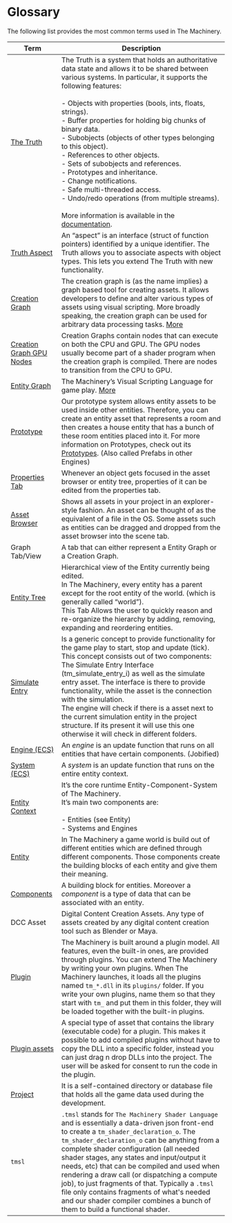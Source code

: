 # Glossary

The following list provides the most common terms used in The Machinery.

| Term                                                         | Description                                                  |
| ------------------------------------------------------------ | ------------------------------------------------------------ |
| [The Truth](https://ourmachinery.github.io/themachinery-books/the_machinery_book/the_truth/index.html) | The Truth is a system that holds an authoritative data state and allows it to be shared between various systems. In particular, it supports the following features:<br><br>- Objects with properties (bools, ints, floats, strings).<br>- Buffer properties for holding big chunks of binary data.<br>- Subobjects (objects of other types belonging to this object).<br>- References to other objects.<br>- Sets of subobjects and references.<br>- Prototypes and inheritance.<br>- Change notifications.<br>- Safe multi-threaded access.<br>- Undo/redo operations (from multiple streams).<br><br>More information is available in the [documentation](https://ourmachinery.com//apidoc/foundation/the_truth.h.html#the_truth.h). |
| [Truth Aspect]({{the_machinery_book}}/the_truth/aspects.html) | An “aspect” is an interface (struct of function pointers) identified by a unique identifier. The Truth allows you to associate aspects with object types. This lets you extend The Truth with new functionality. |
| [Creation Graph](https://ourmachinery.github.io/themachinery-books/the_machinery_book/creation_graphs/concept.html) | The creation graph is (as the name implies) a graph based tool for creating assets. It allows developers to define and alter various types of assets using visual scripting. More broadly speaking, the creation graph can be used for arbitrary data processing tasks. [More](https://ourmachinery.github.io/themachinery-books/the_machinery_book/creation_graphs/concept.html) |
| [Creation Graph GPU Nodes]({{the_machinery_book}}creation_graphs/node_types.html) | Creation Graphs contain nodes that can execute on both the CPU and GPU. The GPU nodes usually become part of a shader program when the creation graph is compiled. There are nodes to transition from the CPU to GPU. |
| [Entity Graph](https://ourmachinery.github.io/themachinery-books/the_machinery_book/gameplay_coding/extend_the_visual_scripting_language.html) | The Machinery’s Visual Scripting Language for game play. [More](https://ourmachinery.github.io/themachinery-books/the_machinery_book/editing_workflows/visual-scripting.html) |
| [Prototype](https://ourmachinery.github.io/themachinery-books/the_machinery_book/editing_workflows/prototypes.html) | Our prototype system allows entity assets to be used inside other entities. Therefore, you can create an entity asset that represents a room and then creates a house entity that has a bunch of these room entities placed into it. For more information on Prototypes, check out its [Prototypes](https://ourmachinery.github.io/themachinery-books/the_machinery_book/editing_workflows/prototypes.html). (Also called Prefabs in other Engines) |
| [Properties Tab](https://ourmachinery.github.io/themachinery-books/the_machinery_book/the_editor/properties_tab.html) | Whenever an object gets focused in the asset browser or entity tree, properties of it can be edited from the properties tab. |
| [Asset Browser](https://ourmachinery.github.io/themachinery-books/the_machinery_book/the_editor/asset_browser.html) | Shows all assets in your project in an explorer-style fashion. An asset can be thought of as the equivalent of a file in the OS. Some assets such as entities can be dragged and dropped from the asset browser into the scene tab. |
| Graph Tab/View                                               | A tab that can either represent a Entity Graph or a Creation Graph. |
| [Entity Tree](https://ourmachinery.github.io/themachinery-books/the_machinery_book/the_editor/entity_tree_tab.html) | Hierarchical view of the Entity currently being edited.<br>In The Machinery, every entity has a parent except for the root entity of the world. (which is generally called “world”).<br>This Tab Allows the user to quickly reason and re-organize the hierarchy by adding, removing, expanding and reordering entities. |
| [Simulate Entry]({{the_machinery_book}}/gameplay_coding/simulate_entry.html) | Is a generic concept to provide functionality for the game play to start, stop and update (tick). This concept consists out of two components: The Simulate Entry Interface (tm_simulate_entry_i) as well as the simulate entry asset. The interface is there to provide functionality, while the asset is the connection with the simulation. <br>The engine will check  if there is a asset next to the current simulation entity in the project structure. If its present it will use this one otherwise it will check in different folders. |
| [Engine (ECS)]({{the_machinery_book}}/gameplay_coding/ecs/index.html) | An *engine* is an update function that runs on all entities that have certain components. (Jobified) |
| [System (ECS)]({{the_machinery_book}}/gameplay_coding/ecs/index.html) | A *system* is an update function that runs on the entire entity context. |
| [Entity Context]({{the_machinery_book}}/gameplay_coding/ecs/index.html) | It’s the core runtime Entity-Component-System of The Machinery.<br>It’s main two components are:<br><br>- Entities (see Entity)<br>- Systems and Engines |
| [Entity]({{the_machinery_book}}/gameplay_coding/ecs/index.html) | In The Machinery a game world is build out of different entities which are defined through different components. Those components create the building blocks of each entity and give them their meaning. |
| [Components]({{the_machinery_book}}/gameplay_coding/ecs/what_are_components.html) | A building block for entities.  Moreover a *component* is a type of data that can be associated with an entity. |
| DCC Asset                                                    | Digital Content Creation Assets. Any type of assets created by any digital content creation tool such as Blender or Maya. |
| [Plugin]({{the_machinery_book}}/extending_the_machinery/the_plugin_system.html) | The Machinery is built around a plugin model. All features, even the built-in ones, are provided through plugins. You can extend The Machinery by writing your own plugins. When The Machinery launches, it loads all the plugins named `tm_*.dll` in its `plugins/` folder. If you write your own plugins, name them so that they start with `tm_` and put them in this folder, they will be loaded together with the built-in plugins. |
| [Plugin assets]({{the_machinery_book}}/extending_the_machinery/plugin-assets.html) | A special type of asset that contains the library (executable code) for a plugin. This makes it possible to add compiled plugins without have to copy the DLL into a specific folder, instead you can just drag n drop DLLs into the project. The user will be asked for consent to run the code in the plugin. |
| [Project]({{the_machinery_book}}/getting_started/new_project.html) | It is a self-contained directory or database file that holds all the game data used during the development. |
| `tmsl`                                                       | `.tmsl` stands for `The Machinery Shader Language` and is essentially a data-driven json front-end to create a `tm_shader_declaration_o`. The `tm_shader_declaration_o` can be anything from a complete shader configuration (all needed shader stages, any states and input/output it needs, etc) that can be compiled and used when rendering a draw call (or dispatching a compute job), to just fragments of that. Typically a `.tmsl` file only contains fragments of what's needed and our shader compiler combines a bunch of them to build a functional shader. |

